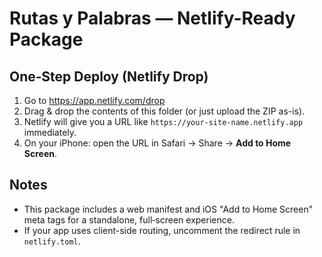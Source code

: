 # Rutas y Palabras — Netlify-Ready Package

## One‑Step Deploy (Netlify Drop)
1) Go to https://app.netlify.com/drop
2) Drag & drop the contents of this folder (or just upload the ZIP as-is).
3) Netlify will give you a URL like `https://your-site-name.netlify.app` immediately.
4) On your iPhone: open the URL in Safari → Share → **Add to Home Screen**.

## Notes
- This package includes a web manifest and iOS "Add to Home Screen" meta tags for a standalone, full‑screen experience.
- If your app uses client-side routing, uncomment the redirect rule in `netlify.toml`.
